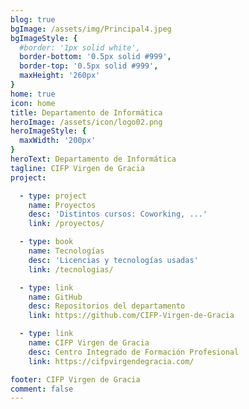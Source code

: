 ```yaml
---
blog: true
bgImage: /assets/img/Principal4.jpeg
bgImageStyle: {
  #border: '1px solid white',
  border-bottom: '0.5px solid #999',
  border-top: '0.5px solid #999',
  maxHeight: '260px'
}
home: true
icon: home
title: Departamento de Informática
heroImage: /assets/icon/logo02.png
heroImageStyle: {
  maxWidth: '200px'
}
heroText: Departamento de Informática
tagline: CIFP Virgen de Gracia
project:

  - type: project
    name: Proyectos
    desc: 'Distintos cursos: Coworking, ...'
    link: /proyectos/

  - type: book
    name: Tecnologías
    desc: 'Licencias y tecnologías usadas'
    link: /tecnologias/

  - type: link
    name: GitHub
    desc: Repositorios del departamento
    link: https://github.com/CIFP-Virgen-de-Gracia

  - type: link
    name: CIFP Virgen de Gracia
    desc: Centro Integrado de Formación Profesional
    link: https://cifpvirgendegracia.com/

footer: CIFP Virgen de Gracia
comment: false
---
```



